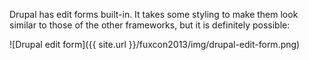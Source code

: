Drupal has edit forms built-in. It takes some styling to make them look similar to those of the other frameworks, but it is definitely possible:

![Drupal edit form]({{ site.url }}/fuxcon2013/img/drupal-edit-form.png)
